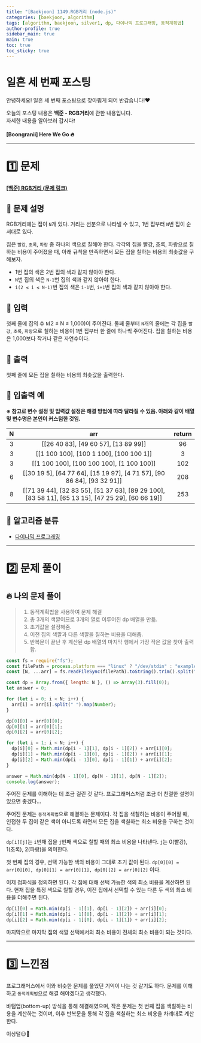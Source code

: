 ```yaml
---
title: "[Baekjoon] 1149.RGB거리 (node.js)"
categories: [baekjoon, algorithm]
tags: [algorithm, baekjoon, silver1, dp, 다이나믹 프로그래밍, 동적계획법]
author-profile: true
sidebar_main: true
main: true
toc: true
toc_sticky: true
---
```


# 일흔 세 번째 포스팅

안녕하세요! 일흔 세 번째 포스팅으로 찾아뵙게 되어 반갑습니다!♥

오늘의 포스팅 내용은 **백준 - RGB거리**에 관한 내용입니다. <br/>
자세한 내용을 알아보러 갑시다❗️

**[Boongranii] Here We Go 🔥**

---

# 1️⃣ 문제

[**[백준] RGB거리 (문제 링크)**](https://www.acmicpc.net/problem/1149)

## 💨 **문제 설명**

RGB거리에는 집이 `N`개 있다. 거리는 선분으로 나타낼 수 있고, 1번 집부터 `N`번 집이 순서대로 있다.

집은 `빨강`, `초록`, `파랑` 중 하나의 색으로 칠해야 한다. 각각의 집을 빨강, 초록, 파랑으로 칠하는 비용이 주어졌을 때, 아래 규칙을 만족하면서 모든 집을 칠하는 비용의 최솟값을 구해보자.

- 1번 집의 색은 2번 집의 색과 같지 않아야 한다.
- `N`번 집의 색은 `N-1`번 집의 색과 같지 않아야 한다.
- `i(2 ≤ i ≤ N-1)`번 집의 색은 `i-1`번, `i+1`번 집의 색과 같지 않아야 한다.

## 💨 **입력**

첫째 줄에 집의 수 `N`(2 ≤ N ≤ 1,000)이 주어진다. 둘째 줄부터 `N`개의 줄에는 각 집을 `빨강`, `초록`, `파랑`으로 칠하는 비용이 1번 집부터 한 줄에 하나씩 주어진다. 집을 칠하는 비용은 1,000보다 작거나 같은 자연수이다.

## 💨 **출력**

첫째 줄에 모든 집을 칠하는 비용의 최솟값을 출력한다.

## 💨 **입출력 예**

**※ 참고로 변수 설정 및 입력값 설정은 해결 방법에 따라 달라질 수 있음. 아래와 같이 배열 및 변수명은 본인이 커스텀한 것임.**

|  N  |                                                arr                                                | return |
| :-: | :-----------------------------------------------------------------------------------------------: | :----: |
|  3  |                               [[26 40 83], [49 60 57], [13 89 99]]                                |   96   |
|  3  |                              [[1 100 100], [100 1 100], [100 100 1]]                              |   3    |
|  3  |                             [[1 100 100], [100 100 100], [1 100 100]]                             |  102   |
|  6  |              [[30 19 5], [64 77 64], [15 19 97], [4 71 57], [90 86 84], [93 32 91]]               |  208   |
|  8  | [[71 39 44], [32 83 55], [51 37 63], [89 29 100], [83 58 11], [65 13 15], [47 25 29], [60 66 19]] |  253   |

## 💨 **알고리즘 분류**

- [다이나믹 프로그래밍](https://www.acmicpc.net/problemset?sort=ac_desc&algo=25)

---

# 2️⃣ 문제 풀이

## 🔥 나의 문제 풀이

> 1. 동적계획법을 사용하여 문제 해결
> 2. 총 3개의 색깔이므로 3개의 열로 이루어진 dp 배열을 만듦.
> 3. 초기값을 설정해줌.
> 4. 이전 집의 색깔과 다른 색깔을 칠하는 비용을 더해줌.
> 5. 반복문이 끝난 후 계산된 dp 배열의 마지막 행에서 가장 작은 값을 찾아 출력함.

```js
const fs = require("fs");
const filePath = process.platform === "linux" ? "/dev/stdin" : "example.txt";
const [N, ...arr] = fs.readFileSync(filePath).toString().trim().split("\n");

const dp = Array.from({ length: N }, () => Array(3).fill(0));
let answer = 0;

for (let i = 0; i < N; i++) {
  arr[i] = arr[i].split(" ").map(Number);
}

dp[0][0] = arr[0][0];
dp[0][1] = arr[0][1];
dp[0][2] = arr[0][2];

for (let i = 1; i < N; i++) {
  dp[i][0] = Math.min(dp[i - 1][1], dp[i - 1][2]) + arr[i][0];
  dp[i][1] = Math.min(dp[i - 1][0], dp[i - 1][2]) + arr[i][1];
  dp[i][2] = Math.min(dp[i - 1][0], dp[i - 1][1]) + arr[i][2];
}

answer = Math.min(dp[N - 1][0], dp[N - 1][1], dp[N - 1][2]);
console.log(answer);
```

주어진 문제를 이해하는 데 조금 걸린 것 같다. 프로그래머스처럼 조금 더 친절한 설명이 있으면 좋겠다...

주어진 문제는 `동적계획법`으로 해결하는 문제이다. 각 집을 색칠하는 비용이 주어질 때, 인접한 두 집이 같은 색이 아니도록 하면서 모든 집을 색칠하는 최소 비용을 구하는 것이다.

`dp[i][j]`는 `i`번재 집을 `j`번째 색으로 칠할 때의 최소 비용을 나타낸다. `j`는 0(빨강), 1(초록), 2(파랑)을 의미한다.

첫 번째 집의 경우, 선택 가능한 색의 비용이 그대로 초기 값이 된다. `dp[0][0] = arr[0][0], dp[0][1] = arr[0][1], dp[0][2] = arr[0][2]` 이다.

이제 점화식을 정의하면 된다. 각 집에 대해 선택 가능한 색의 최소 비용을 계산하면 된다. 현재 집을 특정 색으로 칠할 경우, 이전 집에서 선택할 수 있는 다른 두 색의 최소 비용을 더해주면 된다.

```js
dp[i][0] = Math.min(dp[i - 1][1], dp[i - 1][2]) + arr[i][0];
dp[i][1] = Math.min(dp[i - 1][0], dp[i - 1][2]) + arr[i][1];
dp[i][2] = Math.min(dp[i - 1][0], dp[i - 1][1]) + arr[i][2];
```

마지막으로 마지막 집의 색깔 선택에서의 최소 비용이 전체의 최소 비용이 되는 것이다.

---

# 3️⃣ 느낀점

프로그래머스에서 이와 비슷한 문제를 풀었던 기억이 나는 것 같기도 하다. 문제를 이해하고 `동적계획법`으로 해결 해야겠다고 생각했다.

바텀업(bottom-up) 방식을 통해 해결해였으며, 작은 문제는 첫 번째 집을 색칠하는 비용을 계산하는 것이며, 이후 반복문을 통해 각 집을 색칠하는 최소 비용을 차례대로 계산한다.

이상털😌💫
